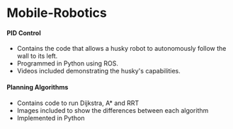 # Mobile-Robotics

#### PID Control

- Contains the code that allows a husky robot to autonomously follow the wall to its left. 
- Programmed in Python using ROS.
- Videos included demonstrating the husky's capabilities. 

#### Planning Algorithms

- Contains code to run Dijkstra, A* and RRT
- Images included to show the differences between each algorithm
- Implemented in Python
